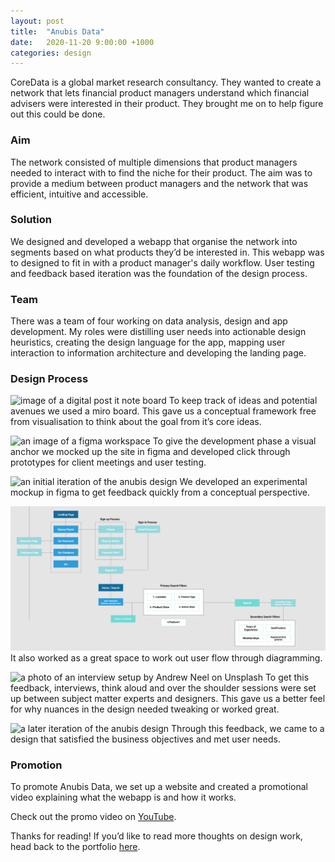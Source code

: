 ```yaml
---
layout: post
title:  "Anubis Data"
date:   2020-11-20 9:00:00 +1000
categories: design
---
```

CoreData is a global market research consultancy. They wanted to create a network that lets financial product managers understand which financial advisers were interested in their product. They brought me on to help figure out this could be done.

### Aim
The network consisted of multiple dimensions that product managers needed to interact with to find the niche for their product. The aim was to provide a medium between product managers and the network that was efficient, intuitive and accessible.

### Solution
We designed and developed a webapp that organise the network into segments based on what products they’d be interested in. This webapp was to designed to fit in with a product manager's daily workflow. User testing and feedback based iteration was the foundation of the design process.

### Team
There was a team of four working on data analysis, design and app development. My roles were distilling user needs into actionable design heuristics, creating the design language for the app, mapping user interaction to information architecture and developing the landing page.

### Design Process
![image of a digital post it note board](/blog/assets/images/anubis-work-1.png)
To keep track of ideas and potential avenues we used a miro board. This gave us a conceptual framework free from visualisation to think about the goal from it’s core ideas.

![an image of a figma workspace](/blog/assets/images/figma-workspace.png)
To give the development phase a visual anchor we mocked up the site in figma and developed click through prototypes for client meetings and user testing.

![an initial iteration of the anubis design](/blog/assets/images/start-iteration-anubis.png)
We developed an experimental mockup in figma to get feedback quickly from a conceptual perspective.

![a user flow diagram](./assets/images/user-flow-anubis.png)
It also worked as a great space to work out user flow through diagramming.

![a photo of an interview setup by Andrew Neel on Unsplash](/blog/assets/images/andrew-neel-interview.jpg)
To get this feedback, interviews, think aloud and over the shoulder sessions were set up between subject matter experts and designers. This gave us a better feel for why nuances in the design needed tweaking or worked great.

![a later iteration of the anubis design](/blog/assets/images/end-iteration-anubis.png)
Through this feedback, we came to a design that satisfied the business objectives and met user needs.

### Promotion
To promote Anubis Data, we set up a website and created a promotional video explaining what the webapp is and how it works.

Check out the promo video on [YouTube](https://youtu.be/drViT-59eOc).

Thanks for reading! If you’d like to read more thoughts on design work, head back to the portfolio [here](/).
